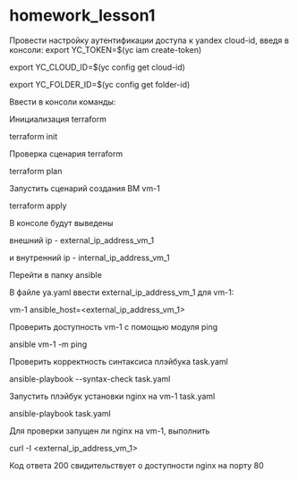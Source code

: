 # homework_lesson1
Провести настройку аутентификации доступа к yandex cloud-id,
введя в консоли:
export YC_TOKEN=$(yc iam create-token)

export YC_CLOUD_ID=$(yc config get cloud-id)

export YC_FOLDER_ID=$(yc config get folder-id)


Ввести в консоли команды:

Инициализация terraform

terraform init

Проверка сценария terraform

terraform plan

Запустить сценарий создания ВМ vm-1

terraform apply

В консоле будут выведены 

внешний ip - external_ip_address_vm_1

и внутренний ip - internal_ip_address_vm_1


Перейти в папку ansible

В файле ya.yaml ввести external_ip_address_vm_1 для vm-1:

vm-1 ansible_host=<external_ip_address_vm_1>

Проверить доступность vm-1 с помощью модуля ping

ansible vm-1 -m ping

Проверить корректность синтаксиса плэйбука task.yaml

ansible-playbook --syntax-check task.yaml

Запустить плэйбук установки nginx на vm-1 task.yaml

ansible-playbook task.yaml

Для проверки запущен ли nginx на vm-1, выполнить

curl -I <external_ip_address_vm_1>

Код ответа 200 свидительствует о доступности nginx на порту 80

